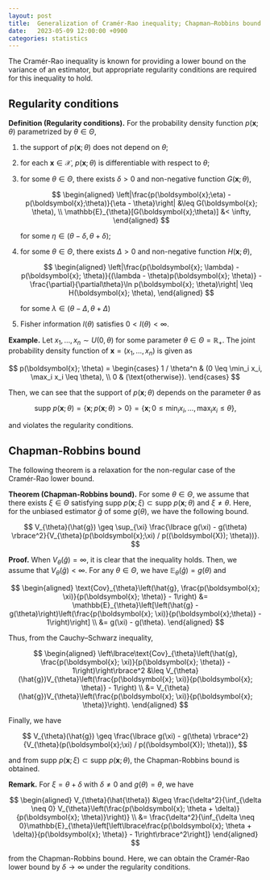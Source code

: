 ```yaml
---
layout: post
title:  Generalization of Cramér-Rao inequality; Chapman–Robbins bound
date:   2023-05-09 12:00:00 +0900
categories: statistics
---
```

<script async src="https://cdn.jsdelivr.net/npm/mathjax@3/es5/tex-chtml.js" id="MathJax-script"></script>
<link rel="stylesheet" href="https://cdn.jsdelivr.net/npm/katex@0.11.1/dist/katex.min.css" integrity="sha384-zB1R0rpPzHqg7Kpt0Aljp8JPLqbXI3bhnPWROx27a9N0Ll6ZP/+DiW/UqRcLbRjq" crossorigin="anonymous">
<script defer src="https://cdn.jsdelivr.net/npm/katex@0.11.1/dist/katex.min.js" integrity="sha384-y23I5Q6l+B6vatafAwxRu/0oK/79VlbSz7Q9aiSZUvyWYIYsd+qj+o24G5ZU2zJz" crossorigin="anonymous"></script>
<!-- Automatically render math in text elements -->
<script defer src="https://cdn.jsdelivr.net/npm/katex@0.11.1/dist/contrib/auto-render.min.js" integrity="sha384-kWPLUVMOks5AQFrykwIup5lo0m3iMkkHrD0uJ4H5cjeGihAutqP0yW0J6dpFiVkI" crossorigin="anonymous"></script>
<script>
document.addEventListener("DOMContentLoaded", function() {
  renderMathInElement(document.body, {
    delimiters: [
      {left: "$$", right: "$$", display: true},
      {left: "$", right: "$", display: false},
    ]
  });
});
</script>

The Cramér-Rao inequality is known for providing a lower bound on the variance of an estimator, but appropriate regularity conditions are required for this inequality to hold.

## Regularity conditions

**Definition (Regularity conditions).**
For the probability density function $p(\boldsymbol{x}; \theta)$ parametrized by $\theta \in \Theta$,

1. the support of $p(\boldsymbol{x}; \theta)$ does not depend on $\theta$;
2. for each $\boldsymbol{x}\in\mathcal{X}$, $p(\bm{x};\theta)$ is differentiable with respect to $\theta$;
3. for some $\theta \in \Theta$, there exists $\delta > 0$ and non-negative function $G(\boldsymbol{x}; \theta)$,
    
    $$
    \begin{aligned}
    \left|\frac{p(\boldsymbol{x};\eta) - p(\boldsymbol{x};\theta)}{\eta - \theta}\right| &\leq G(\boldsymbol{x}; \theta), \\
    \mathbb{E}_{\theta}[G(\boldsymbol{x};\theta)] &< \infty,
    \end{aligned}
    $$

    for some $\eta \in (\theta - \delta, \theta + \delta)$;
    
4. for some $\theta \in \Theta$, there exists $\Delta > 0$ and non-negative function $H(\boldsymbol{x}; \theta)$, 

    $$
    \begin{aligned}
    \left|\frac{p(\boldsymbol{x}; \lambda) - p(\boldsymbol{x}; \theta)}{(\lambda - \theta)p(\boldsymbol{x}; \theta)} - \frac{\partial}{\partial\theta}\ln p(\boldsymbol{x}; \theta)\right| \leq H(\boldsymbol{x}; \theta),
    \end{aligned}
    $$

    for some $\lambda \in (\theta - \Delta, \theta + \Delta)$

5. Fisher information $I(\theta)$ satisfies $0 < I(\theta) < \infty$. 

**Example.** Let $x_1,\dots,x_n \sim U(0, \theta)$ for some parameter $\theta \in \Theta = \mathbb{R}_+$. The joint probability density function of $\boldsymbol{x} = (x_1,\dots,x_n)$ is given as

$$
p(\boldsymbol{x}; \theta) = \begin{cases}
1 / \theta^n & (0 \leq \min_i x_i, \max_i x_i \leq \theta), \\
0 & (\text{otherwise}).
\end{cases}
$$

Then, we can see that the support of $p(\boldsymbol{x}; \theta)$ depends on the parameter $\theta$ as

$$\text{supp}\ p(\boldsymbol{x};\theta) = \lbrace\boldsymbol{x}; p(\boldsymbol{x};\theta) > 0\rbrace = \lbrace \boldsymbol{x}; 0 \leq \min_i x_i,\dots,\max_i x_i \leq \theta \rbrace,$$

and violates the regularity conditions.

## Chapman-Robbins bound

The following theorem is a relaxation for the non-regular case of the Cramér-Rao lower bound.

**Theorem (Chapman-Robbins bound).**
For some $\theta \in \Theta$, we assume that there exists $\xi \in \Theta$ satisfying $\text{supp}\ p(\boldsymbol{x}; \xi)\subset \text{supp}\ p(\boldsymbol{x}; \theta)$ and $\xi \neq \theta$. Here, for the unbiased estimator $\hat{g}$ of some $g(\theta)$, we have the following bound.

$$
V_{\theta}(\hat{g}) \geq \sup_{\xi} \frac{\lbrace g(\xi) - g(\theta) \rbrace^2}{V_{\theta}(p(\boldsymbol{x};\xi) / p((\boldsymbol{X}); \theta))}.
$$

**Proof.**
When $V_{\theta}(\hat{g}) = \infty$, it is clear that the inequality holds.
Then, we assume that $V_{\theta}(\hat{g}) < \infty$.
For any $\theta \in \Theta$, we have $\mathbb{E}_{\theta}(\hat{g}) = g(\theta)$ and

$$
\begin{aligned}
\text{Cov}_{\theta}\left(\hat{g}, \frac{p(\boldsymbol{x}; \xi)}{p(\boldsymbol{x}; \theta)} - 1\right) &= \mathbb{E}_{\theta}\left[\left(\hat{g} - g(\theta)\right)\left(\frac{p(\boldsymbol{x}; \xi)}{p(\boldsymbol{x};\theta)} - 1\right)\right] \\
&= g(\xi) - g(\theta).
\end{aligned}
$$

Thus, from the Cauchy–Schwarz inequality,

$$
\begin{aligned}
\left\lbrace\text{Cov}_{\theta}\left(\hat{g}, \frac{p(\boldsymbol{x}; \xi)}{p(\boldsymbol{x}; \theta)} - 1\right)\right\rbrace^2 &\leq V_{\theta}(\hat{g})V_{\theta}\left(\frac{p(\boldsymbol{x}; \xi)}{p(\boldsymbol{x}; \theta)} - 1\right) \\
&= V_{\theta}(\hat{g})V_{\theta}\left(\frac{p(\boldsymbol{x}; \xi)}{p(\boldsymbol{x}; \theta)}\right).
\end{aligned}
$$

Finally, we have

$$
V_{\theta}(\hat{g}) \geq \frac{\lbrace g(\xi) - g(\theta) \rbrace^2}{V_{\theta}(p(\boldsymbol{x};\xi) / p((\boldsymbol{X}); \theta))},
$$

and from $\text{supp}\ p(\boldsymbol{x}; \xi)\subset \text{supp}\ p(\boldsymbol{x}; \theta)$, the Chapman-Robbins bound is obtained.

**Remark.**
For $\xi = \theta + \delta$ with $\delta \neq 0$ and $g(\theta) = \theta$, we have

$$
\begin{aligned}
V_{\theta}(\hat{\theta}) &\geq \frac{\delta^2}{\inf_{\delta \neq 0} V_{\theta}\left(\frac{p(\boldsymbol{x}; \theta + \delta)}{p(\boldsymbol{x}; \theta)}\right)} \\
&= \frac{\delta^2}{\inf_{\delta \neq 0}\mathbb{E}_{\theta}\left[\left\lbrace\frac{p(\boldsymbol{x}; \theta + \delta)}{p(\boldsymbol{x}; \theta)} - 1\right\rbrace^2\right]}
\end{aligned}
$$

from the Chapman-Robbins bound.
Here, we can obtain the Cramér-Rao lower bound by $\delta \to \infty$ under the regularity conditions.